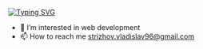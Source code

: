 [![Typing SVG](https://readme-typing-svg.herokuapp.com?color=%2336BCF7&lines=👋+Hi,+I’m+@CodeforMood)](https://git.io/typing-svg)
- 👀 I’m interested in web development
- 📫 How to reach me strizhov.vladislav96@gmail.com
